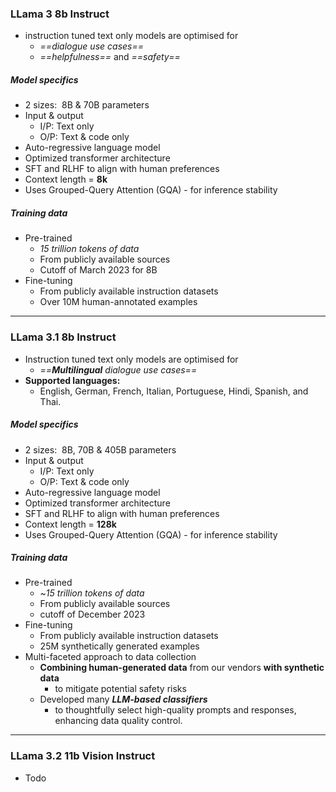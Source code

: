 ### LLama 3 8b Instruct
- instruction tuned text only models are optimised for 
	- *==dialogue use cases==*
	- *==helpfulness==* and *==safety==*

##### Model specifics
- 2 sizes:  8B & 70B parameters
- Input & output
	- I/P: Text only
	- O/P: Text & code only
- Auto-regressive language model
- Optimized transformer architecture
- SFT and RLHF to align with human preferences
- Context length = **8k**
- Uses Grouped-Query Attention (GQA) - for inference stability

##### Training data
- Pre-trained
	- *15 trillion tokens of data*
	- From publicly available sources
	- Cutoff of March 2023 for 8B
- Fine-tuning
	- From publicly available instruction datasets
	- Over 10M human-annotated examples

---
### LLama 3.1 8b Instruct
- Instruction tuned text only models are optimised for 
	- *==**Multilingual** dialogue use cases==*
- **Supported languages:** 
	- English, German, French, Italian, Portuguese, Hindi, Spanish, and Thai.
##### Model specifics
- 2 sizes:  8B, 70B & 405B parameters
- Input & output
	- I/P: Text only
	- O/P: Text & code only
- Auto-regressive language model
- Optimized transformer architecture
- SFT and RLHF to align with human preferences
- Context length = **128k**
- Uses Grouped-Query Attention (GQA) - for inference stability

##### Training data
- Pre-trained
	- ~*15 trillion tokens of data*
	- From publicly available sources
	- cutoff of December 2023
- Fine-tuning
	- From publicly available instruction datasets
	- 25M synthetically generated examples
- Multi-faceted approach to data collection
	- **Combining human-generated data** from our vendors **with synthetic data**
		- to mitigate potential safety risks
	- Developed many ***LLM-based classifiers***
		- to thoughtfully select high-quality prompts and responses, enhancing data quality control.
---
### LLama 3.2 11b Vision Instruct
- Todo
